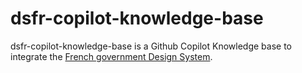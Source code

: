 # dsfr-copilot-knowledge-base

dsfr-copilot-knowledge-base is a Github Copilot Knowledge base to integrate the [French government Design System](https://www.systeme-de-design.gouv.fr/).
